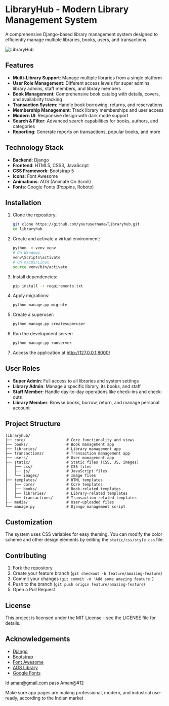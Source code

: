 # LibraryHub - Modern Library Management System

A comprehensive Django-based library management system designed to efficiently manage multiple libraries, books, users, and transactions.

![LibraryHub](static/images/library-hero.jpg)

## Features

- **Multi-Library Support**: Manage multiple libraries from a single platform
- **User Role Management**: Different access levels for super admins, library admins, staff members, and library members
- **Book Management**: Comprehensive book catalog with details, covers, and availability tracking
- **Transaction System**: Handle book borrowing, returns, and reservations
- **Membership Management**: Track library memberships and user access
- **Modern UI**: Responsive design with dark mode support
- **Search & Filter**: Advanced search capabilities for books, authors, and categories
- **Reporting**: Generate reports on transactions, popular books, and more

## Technology Stack

- **Backend**: Django 
- **Frontend**: HTML5, CSS3, JavaScript
- **CSS Framework**: Bootstrap 5
- **Icons**: Font Awesome
- **Animations**: AOS (Animate On Scroll)
- **Fonts**: Google Fonts (Poppins, Roboto)

## Installation

1. Clone the repository:
   ```bash
   git clone https://github.com/yourusername/libraryhub.git
   cd libraryhub
   ```

2. Create and activate a virtual environment:
   ```bash
   python -m venv venv
   # On Windows
   venv\Scripts\activate
   # On macOS/Linux
   source venv/bin/activate
   ```

3. Install dependencies:
   ```bash
   pip install -r requirements.txt
   ```

4. Apply migrations:
   ```bash
   python manage.py migrate
   ```

5. Create a superuser:
   ```bash
   python manage.py createsuperuser
   ```

6. Run the development server:
   ```bash
   python manage.py runserver
   ```

7. Access the application at http://127.0.0.1:8000/

## User Roles

- **Super Admin**: Full access to all libraries and system settings
- **Library Admin**: Manage a specific library, its books, and staff
- **Staff Member**: Handle day-to-day operations like check-ins and check-outs
- **Library Member**: Browse books, borrow, return, and manage personal account

## Project Structure

```
libraryhub/
├── core/                  # Core functionality and views
├── books/                 # Book management app
├── libraries/             # Library management app
├── transactions/          # Transaction management app
├── users/                 # User management app
├── static/                # Static files (CSS, JS, images)
│   ├── css/               # CSS files
│   ├── js/                # JavaScript files
│   └── images/            # Image files
├── templates/             # HTML templates
│   ├── core/              # Core templates
│   ├── books/             # Book-related templates
│   ├── libraries/         # Library-related templates
│   └── transactions/      # Transaction-related templates
├── media/                 # User-uploaded files
└── manage.py              # Django management script
```

## Customization

The system uses CSS variables for easy theming. You can modify the color scheme and other design elements by editing the `static/css/style.css` file.

## Contributing

1. Fork the repository
2. Create your feature branch (`git checkout -b feature/amazing-feature`)
3. Commit your changes (`git commit -m 'Add some amazing feature'`)
4. Push to the branch (`git push origin feature/amazing-feature`)
5. Open a Pull Request

## License

This project is licensed under the MIT License - see the LICENSE file for details.

## Acknowledgements

- [Django](https://www.djangoproject.com/)
- [Bootstrap](https://getbootstrap.com/)
- [Font Awesome](https://fontawesome.com/)
- [AOS Library](https://michalsnik.github.io/aos/)
- [Google Fonts](https://fonts.google.com/)

Id aman@gmail.com
pass Aman@#12



Make sure app pages are making professional, modern, and industrial use-ready, according to the Indian  market 